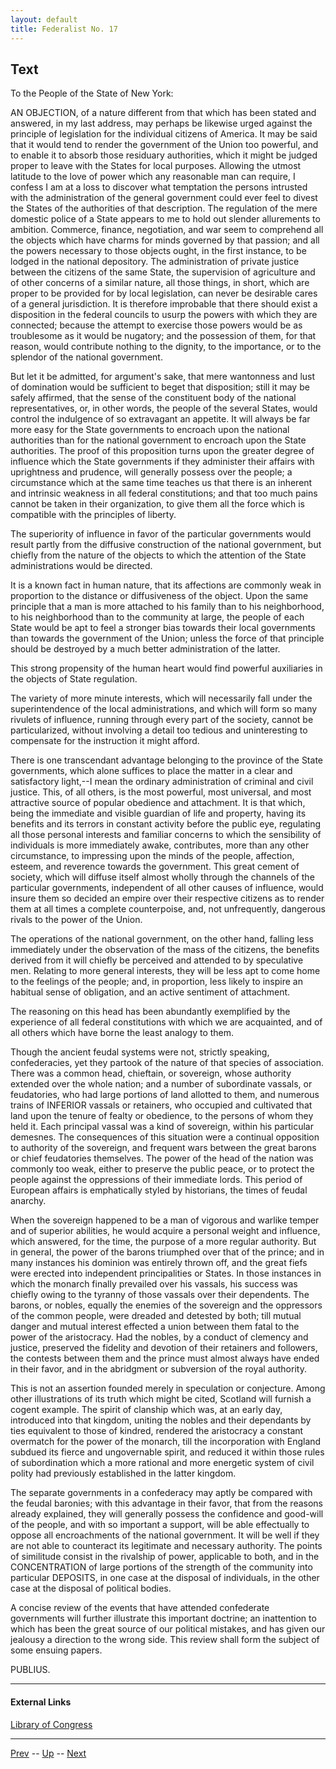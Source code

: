 ```yaml
---
layout: default
title: Federalist No. 17
---
```


## Text

To the People of the State of New York:

AN OBJECTION, of a nature different from that which has been stated and answered, in my last address, may perhaps be likewise urged against the principle of legislation for the individual citizens of America. It may be said that it would tend to render the government of the Union too powerful, and to enable it to absorb those residuary authorities, which it might be judged proper to leave with the States for local purposes. Allowing the utmost latitude to the love of power which any reasonable man can require, I confess I am at a loss to discover what temptation the persons intrusted with the administration of the general government could ever feel to divest the States of the authorities of that description. The regulation of the mere domestic police of a State appears to me to hold out slender allurements to ambition. Commerce, finance, negotiation, and war seem to comprehend all the objects which have charms for minds governed by that passion; and all the powers necessary to those objects ought, in the first instance, to be lodged in the national depository. The administration of private justice between the citizens of the same State, the supervision of agriculture and of other concerns of a similar nature, all those things, in short, which are proper to be provided for by local legislation, can never be desirable cares of a general jurisdiction. It is therefore improbable that there should exist a disposition in the federal councils to usurp the powers with which they are connected; because the attempt to exercise those powers would be as troublesome as it would be nugatory; and the possession of them, for that reason, would contribute nothing to the dignity, to the importance, or to the splendor of the national government.

But let it be admitted, for argument's sake, that mere wantonness and lust of domination would be sufficient to beget that disposition; still it may be safely affirmed, that the sense of the constituent body of the national representatives, or, in other words, the people of the several States, would control the indulgence of so extravagant an appetite. It will always be far more easy for the State governments to encroach upon the national authorities than for the national government to encroach upon the State authorities. The proof of this proposition turns upon the greater degree of influence which the State governments if they administer their affairs with uprightness and prudence, will generally possess over the people; a circumstance which at the same time teaches us that there is an inherent and intrinsic weakness in all federal constitutions; and that too much pains cannot be taken in their organization, to give them all the force which is compatible with the principles of liberty.

The superiority of influence in favor of the particular governments would result partly from the diffusive construction of the national government, but chiefly from the nature of the objects to which the attention of the State administrations would be directed.

It is a known fact in human nature, that its affections are commonly weak in proportion to the distance or diffusiveness of the object. Upon the same principle that a man is more attached to his family than to his neighborhood, to his neighborhood than to the community at large, the people of each State would be apt to feel a stronger bias towards their local governments than towards the government of the Union; unless the force of that principle should be destroyed by a much better administration of the latter.

This strong propensity of the human heart would find powerful auxiliaries in the objects of State regulation.

The variety of more minute interests, which will necessarily fall under the superintendence of the local administrations, and which will form so many rivulets of influence, running through every part of the society, cannot be particularized, without involving a detail too tedious and uninteresting to compensate for the instruction it might afford.

There is one transcendant advantage belonging to the province of the State governments, which alone suffices to place the matter in a clear and satisfactory light,--I mean the ordinary administration of criminal and civil justice. This, of all others, is the most powerful, most universal, and most attractive source of popular obedience and attachment. It is that which, being the immediate and visible guardian of life and property, having its benefits and its terrors in constant activity before the public eye, regulating all those personal interests and familiar concerns to which the sensibility of individuals is more immediately awake, contributes, more than any other circumstance, to impressing upon the minds of the people, affection, esteem, and reverence towards the government. This great cement of society, which will diffuse itself almost wholly through the channels of the particular governments, independent of all other causes of influence, would insure them so decided an empire over their respective citizens as to render them at all times a complete counterpoise, and, not unfrequently, dangerous rivals to the power of the Union.

The operations of the national government, on the other hand, falling less immediately under the observation of the mass of the citizens, the benefits derived from it will chiefly be perceived and attended to by speculative men. Relating to more general interests, they will be less apt to come home to the feelings of the people; and, in proportion, less likely to inspire an habitual sense of obligation, and an active sentiment of attachment.

The reasoning on this head has been abundantly exemplified by the experience of all federal constitutions with which we are acquainted, and of all others which have borne the least analogy to them.

Though the ancient feudal systems were not, strictly speaking, confederacies, yet they partook of the nature of that species of association. There was a common head, chieftain, or sovereign, whose authority extended over the whole nation; and a number of subordinate vassals, or feudatories, who had large portions of land allotted to them, and numerous trains of INFERIOR vassals or retainers, who occupied and cultivated that land upon the tenure of fealty or obedience, to the persons of whom they held it. Each principal vassal was a kind of sovereign, within his particular demesnes. The consequences of this situation were a continual opposition to authority of the sovereign, and frequent wars between the great barons or chief feudatories themselves. The power of the head of the nation was commonly too weak, either to preserve the public peace, or to protect the people against the oppressions of their immediate lords. This period of European affairs is emphatically styled by historians, the times of feudal anarchy.

When the sovereign happened to be a man of vigorous and warlike temper and of superior abilities, he would acquire a personal weight and influence, which answered, for the time, the purpose of a more regular authority. But in general, the power of the barons triumphed over that of the prince; and in many instances his dominion was entirely thrown off, and the great fiefs were erected into independent principalities or States. In those instances in which the monarch finally prevailed over his vassals, his success was chiefly owing to the tyranny of those vassals over their dependents. The barons, or nobles, equally the enemies of the sovereign and the oppressors of the common people, were dreaded and detested by both; till mutual danger and mutual interest effected a union between them fatal to the power of the aristocracy. Had the nobles, by a conduct of clemency and justice, preserved the fidelity and devotion of their retainers and followers, the contests between them and the prince must almost always have ended in their favor, and in the abridgment or subversion of the royal authority.

This is not an assertion founded merely in speculation or conjecture. Among other illustrations of its truth which might be cited, Scotland will furnish a cogent example. The spirit of clanship which was, at an early day, introduced into that kingdom, uniting the nobles and their dependants by ties equivalent to those of kindred, rendered the aristocracy a constant overmatch for the power of the monarch, till the incorporation with England subdued its fierce and ungovernable spirit, and reduced it within those rules of subordination which a more rational and more energetic system of civil polity had previously established in the latter kingdom.

The separate governments in a confederacy may aptly be compared with the feudal baronies; with this advantage in their favor, that from the reasons already explained, they will generally possess the confidence and good-will of the people, and with so important a support, will be able effectually to oppose all encroachments of the national government. It will be well if they are not able to counteract its legitimate and necessary authority. The points of similitude consist in the rivalship of power, applicable to both, and in the CONCENTRATION of large portions of the strength of the community into particular DEPOSITS, in one case at the disposal of individuals, in the other case at the disposal of political bodies.

A concise review of the events that have attended confederate governments will further illustrate this important doctrine; an inattention to which has been the great source of our political mistakes, and has given our jealousy a direction to the wrong side. This review shall form the subject of some ensuing papers.

PUBLIUS.

---
#### External Links
[Library of Congress]()

---

[Prev](16.md) -- [Up](README.md) -- [Next](18.md)

